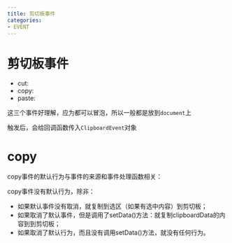 ```yaml
---
title: 剪切板事件
categories: 
- EVENT
---
```


# 剪切板事件

- cut:
- copy:
- paste:

这三个事件好理解，应为都可以冒泡，所以一般都是放到`document`上

触发后，会给回调函数传入`ClipboardEvent`对象


# copy

copy事件的默认行为与事件的来源和事件处理函数相关：

copy事件没有默认行为，除非：

- 如果默认事件没有取消，就复制到选区（如果有选中内容）到剪切板；
- 如果取消了默认事件，但是调用了setData()方法：就复制clipboardData的内容到到剪切板；
- 如果取消了默认行为，而且没有调用setData()方法，就没有任何行为。

